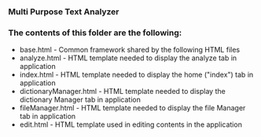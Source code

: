 ### Multi Purpose Text Analyzer 

### The contents of this folder are the following:
   * base.html - Common framework shared by the following HTML files
   * analyze.html - HTML template needed to display the analyze tab in application
   * index.html - HTML template needed to display the home ("index") tab in application
   * dictionaryManager.html - HTML template needed to display the dictionary Manager tab in application
   * fileManager.html - HTML template needed to display the file Manager tab in application
   * edit.html - HTML template used in editing contents in the application
   
   
